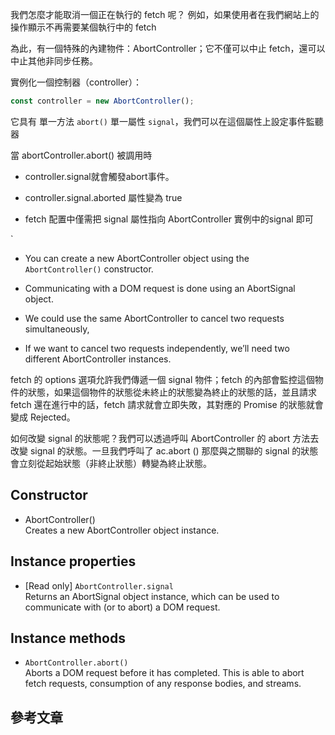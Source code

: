 




我們怎麼才能取消一個正在執行的 fetch 呢？
例如，如果使用者在我們網站上的操作顯示不再需要某個執行中的 fetch

為此，有一個特殊的內建物件：AbortController；它不僅可以中止 fetch，還可以中止其他非同步任務。

實例化一個控制器（controller）：
```js
const controller = new AbortController();
```
它具有
單一方法 `abort()`
單一屬性 `signal`，我們可以在這個屬性上設定事件監聽器

當 abortController.abort() 被調用時
- controller.signal就會觸發abort事件。
- controller.signal.aborted 屬性變為 true

- fetch 配置中僅需把 signal 屬性指向 AbortController 實例中的signal 即可

`
- You can create a new AbortController object using the `AbortController()` constructor.
- Communicating with a DOM request is done using an AbortSignal object.

- We could use the same AbortController to cancel two requests simultaneously,
- If we want to cancel two requests independently, we’ll need two different AbortController instances.



fetch 的 options 選項允許我們傳遞一個 signal 物件；fetch 的內部會監控這個物件的狀態，如果這個物件的狀態從未終止的狀態變為終止的狀態的話，並且請求 fetch 還在進行中的話，fetch 請求就會立即失敗，其對應的 Promise 的狀態就會變成 Rejected。

如何改變 signal 的狀態呢？我們可以透過呼叫 AbortController 的 abort 方法去改變 signal 的狀態。一旦我們呼叫了 ac.abort () 那麼與之關聯的 signal 的狀態會立刻從起始狀態（非終止狀態）轉變為終止狀態。














## Constructor
- AbortController()  
  Creates a new AbortController object instance.

## Instance properties
- [Read only] `AbortController.signal`  
  Returns an AbortSignal object instance, which can be used to communicate with (or to abort) a DOM request.

## Instance methods
- `AbortController.abort()`  
  Aborts a DOM request before it has completed. This is able to abort fetch requests, consumption of any response bodies, and streams.





## 參考文章
